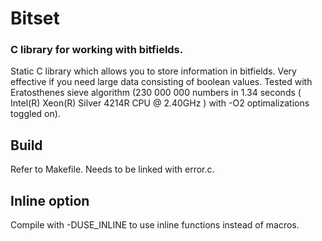 # Bitset
### C library for working with bitfields.

Static C library which allows you to store information in bitfields. Very effective if you need large data consisting of boolean values.
Tested with Eratosthenes sieve algorithm (230 000 000 numbers in 1.34 seconds ( Intel(R) Xeon(R) Silver 4214R CPU @ 2.40GHz ) with -O2 optimalizations toggled on).

## Build
Refer to Makefile.
Needs to be linked with error.c.

## Inline option
Compile with -DUSE_INLINE to use inline functions instead of macros.
